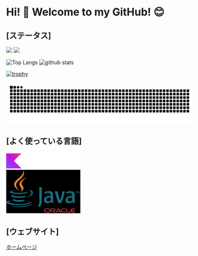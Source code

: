 <h1>Hi! 👋 Welcome to my GitHub! 😊</h1>
<h2>[ステータス]</h2>
<p align="left">
  <img height="20" src="https://komarev.com/ghpvc/?username=Ringoame196" />
  <img height="20" src="https://img.shields.io/github/followers/Ringoame196?label=follow&logo=github&style=flat" />
</p>
<p align="left"> 
  <img alt="Top Langs" height="150px" src="https://github-readme-stats.vercel.app/api/top-langs/?username=Ringoame196&layout=compact&count_private=true&show_icons=true&theme=cobalt" />
  <img alt="github stats" height="150px" src="https://github-readme-stats.vercel.app/api?username=Ringoame196&count_private=true&show_icons=true&show_icons=true&theme=onedark" />
</p>

[![trophy](https://github-profile-trophy.vercel.app/?username=Ringoame196&theme=onedark&column=7
)](https://github.com/ryo-ma/github-profile-trophy)

<picture>
  <source media="(prefers-color-scheme: dark)" srcset="https://raw.githubusercontent.com/Ringoame196/Ringoame196/output/github-contribution-grid-snake-dark.svg">
  <source media="(prefers-color-scheme: light)" srcset="https://raw.githubusercontent.com/Ringoame196/Ringoame196/output/github-contribution-grid-snake.svg">
  <img alt="github contribution grid snake animation" src="https://raw.githubusercontent.com/Ringoame196/Ringoame196/output/github-contribution-grid-snake.svg">
</picture>

<h2>[よく使っている言語]</h2>
<img src="https://github.com/Ringoame196/VideoStorage/blob/main/images/kotlin.png"  width="200"> <br>
<img src="https://github.com/Ringoame196/VideoStorage/blob/main/images/Java.jpg"  width="200">

<h2>[ウェブサイト]</h2>
  <a href="https://ringoame196.github.io/HP/"><p>ホームページ</p></a>

